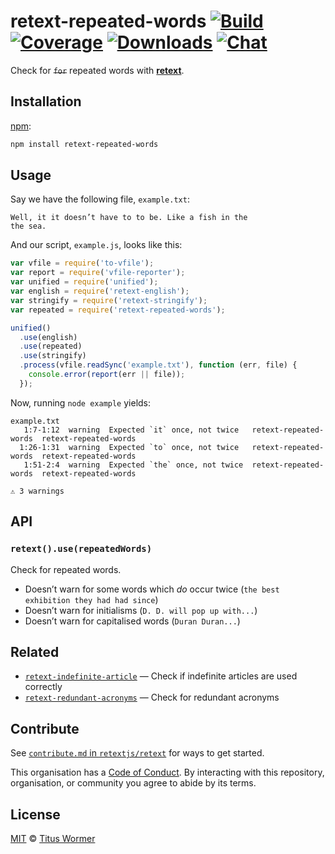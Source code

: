 # retext-repeated-words [![Build][build-badge]][build] [![Coverage][coverage-badge]][coverage] [![Downloads][downloads-badge]][downloads] [![Chat][chat-badge]][chat]

Check for ~~`for`~~ repeated words with [**retext**][retext].

## Installation

[npm][npm-install]:

```bash
npm install retext-repeated-words
```

## Usage

Say we have the following file, `example.txt`:

```text
Well, it it doesn’t have to to be. Like a fish in the
the sea.
```

And our script, `example.js`, looks like this:

```javascript
var vfile = require('to-vfile');
var report = require('vfile-reporter');
var unified = require('unified');
var english = require('retext-english');
var stringify = require('retext-stringify');
var repeated = require('retext-repeated-words');

unified()
  .use(english)
  .use(repeated)
  .use(stringify)
  .process(vfile.readSync('example.txt'), function (err, file) {
    console.error(report(err || file));
  });
```

Now, running `node example` yields:

```text
example.txt
   1:7-1:12  warning  Expected `it` once, not twice   retext-repeated-words  retext-repeated-words
  1:26-1:31  warning  Expected `to` once, not twice   retext-repeated-words  retext-repeated-words
   1:51-2:4  warning  Expected `the` once, not twice  retext-repeated-words  retext-repeated-words

⚠ 3 warnings
```

## API

### `retext().use(repeatedWords)`

Check for repeated words.

*   Doesn’t warn for some words which _do_ occur twice (`the best
    exhibition they had had since`)
*   Doesn’t warn for initialisms (`D. D. will pop up with...`)
*   Doesn’t warn for capitalised words (`Duran Duran...`)

## Related

*   [`retext-indefinite-article`](https://github.com/retextjs/retext-indefinite-article)
    — Check if indefinite articles are used correctly
*   [`retext-redundant-acronyms`](https://github.com/retextjs/retext-redundant-acronyms)
    — Check for redundant acronyms

## Contribute

See [`contribute.md` in `retextjs/retext`][contribute] for ways to get started.

This organisation has a [Code of Conduct][coc].  By interacting with this
repository, organisation, or community you agree to abide by its terms.

## License

[MIT][license] © [Titus Wormer][author]

<!-- Definitions -->

[build-badge]: https://img.shields.io/travis/retextjs/retext-repeated-words.svg

[build]: https://travis-ci.org/retextjs/retext-repeated-words

[coverage-badge]: https://img.shields.io/codecov/c/github/retextjs/retext-repeated-words.svg

[coverage]: https://codecov.io/github/retextjs/retext-repeated-words

[downloads-badge]: https://img.shields.io/npm/dm/retext-repeated-words.svg

[downloads]: https://www.npmjs.com/package/retext-repeated-words

[chat-badge]: https://img.shields.io/badge/join%20the%20community-on%20spectrum-7b16ff.svg

[chat]: https://spectrum.chat/unified/retext

[npm-install]: https://docs.npmjs.com/cli/install

[license]: license

[author]: https://wooorm.com

[retext]: https://github.com/retextjs/retext

[contribute]: https://github.com/retextjs/retext/blob/master/contributing.md

[coc]: https://github.com/retextjs/retext/blob/master/code-of-conduct.md
